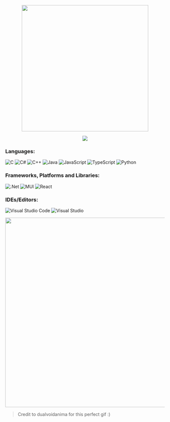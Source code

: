 

  <div style="text-align: center">
    <p align="center">
    <img src="https://github-readme-stats.vercel.app/api?username=VercetT1&count_private=true&show_icons=true&theme=prussian" width="400">
        </p>
     <p align="center">
    <img src="https://github-readme-stats.vercel.app/api/top-langs/?username=VercetT1&hide=php&title_color=ffffff&text_color=c9cacc&icon_color=4AB197&bg_color=1A2B34" />
        </p>
  </div>

  

### Languages:
![C](https://img.shields.io/badge/c-%2300599C.svg?style=for-the-badge&logo=c&logoColor=white)
![C#](https://img.shields.io/badge/c%23-%23239120.svg?style=for-the-badge&logo=csharp&logoColor=white)
![C++](https://img.shields.io/badge/c++-%2300599C.svg?style=for-the-badge&logo=c%2B%2B&logoColor=white)
![Java](https://img.shields.io/badge/java-%23ED8B00.svg?style=for-the-badge&logo=openjdk&logoColor=white)
![JavaScript](https://img.shields.io/badge/javascript-%23323330.svg?style=for-the-badge&logo=javascript&logoColor=%23F7DF1E)
![TypeScript](https://img.shields.io/badge/typescript-%23007ACC.svg?style=for-the-badge&logo=typescript&logoColor=white)
![Python](https://img.shields.io/badge/python-3670A0?style=for-the-badge&logo=python&logoColor=ffdd54)

### Frameworks, Platforms and Libraries:
![.Net](https://img.shields.io/badge/.NET-5C2D91?style=for-the-badge&logo=.net&logoColor=white)
![MUI](https://img.shields.io/badge/MUI-%230081CB.svg?style=for-the-badge&logo=mui&logoColor=white)
![React](https://img.shields.io/badge/react-%2320232a.svg?style=for-the-badge&logo=react&logoColor=%2361DAFB)
  
### IDEs/Editors:
![Visual Studio Code](https://img.shields.io/badge/Visual%20Studio%20Code-0078d7.svg?style=for-the-badge&logo=visual-studio-code&logoColor=white)
![Visual Studio](https://img.shields.io/badge/Visual%20Studio-5C2D91.svg?style=for-the-badge&logo=visual-studio&logoColor=white)

  
<p align="center">
<img src="https://media.giphy.com/media/v1.Y2lkPTc5MGI3NjExYmRhanllaDhvcGUwbXhwdnl2bWFuaWgxbTFmdnp3bXpzOW8wZ2V0dCZlcD12MV9pbnRlcm5hbF9naWZfYnlfaWQmY3Q9Zw/ZZIEtQHmiTNwuxTOdt/giphy.gif" width="600">
</p>


>Credit to dualvoidanima for this perfect gif :)


